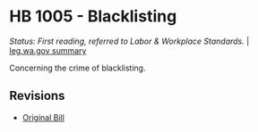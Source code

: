 # HB 1005 - Blacklisting
*Status: First reading, referred to Labor & Workplace Standards.* | [leg.wa.gov summary](https://app.leg.wa.gov/billsummary?BillNumber=1005&Year=2021)

Concerning the crime of blacklisting.

## Revisions
* [Original Bill](1/)